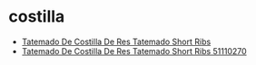 # costilla

 * [Tatemado De Costilla De Res Tatemado Short Ribs](../../index/t/tatemado-de-costilla-de-res-tatemado-short-ribs-51110270.json)
 * [Tatemado De Costilla De Res Tatemado Short Ribs 51110270](../../index/t/tatemado-de-costilla-de-res-tatemado-short-ribs-51110270.json)
